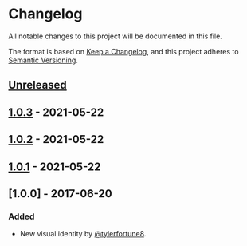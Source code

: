 # Changelog

All notable changes to this project will be documented in this file.

The format is based on [Keep a Changelog](https://keepachangelog.com/en/1.0.0/),
and this project adheres to [Semantic Versioning](https://semver.org/spec/v2.0.0.html).

## [Unreleased]

## [1.0.3] - 2021-05-22

## [1.0.2] - 2021-05-22

## [1.0.1] - 2021-05-22

## [1.0.0] - 2017-06-20

### Added

-   New visual identity by [@tylerfortune8](https://github.com/tylerfortune8).

[Unreleased]: https://github.com/jennxu118/rets/compare/1.0.3...HEAD

[1.0.3]: https://github.com/jennxu118/rets/compare/1.0.2...1.0.3

[1.0.2]: https://github.com/jennxu118/rets/compare/1.0.1...1.0.2

[1.0.1]: https://github.com/jennxu118/rets/compare/1.0.0...1.0.1
